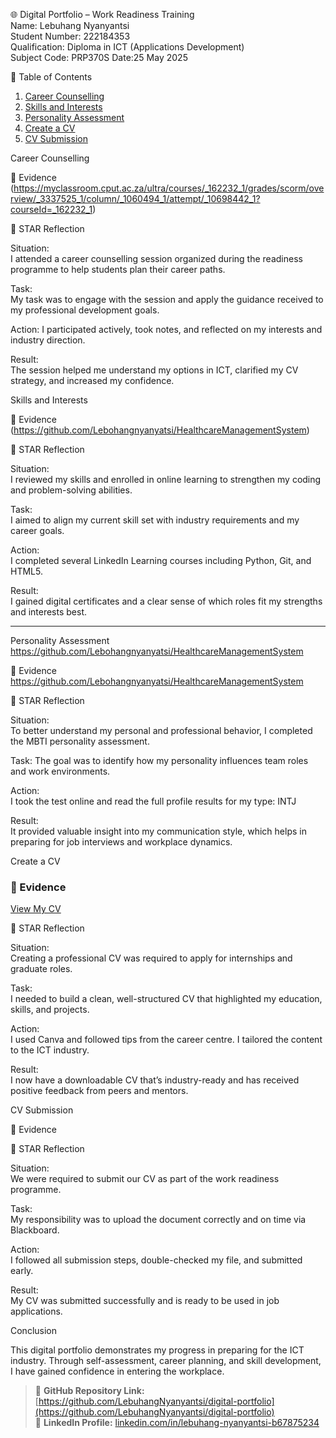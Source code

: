 🌐 Digital Portfolio – Work Readiness Training  
Name: Lebuhang Nyanyantsi  
Student Number: 222184353  
Qualification: Diploma in ICT (Applications Development)  
Subject Code: PRP370S 
Date:25 May 2025


 📌 Table of Contents

1. [Career Counselling](#career-counselling)
2. [Skills and Interests](#skills-and-interests)
3. [Personality Assessment](#personality-assessment)
4. [Create a CV](#create-a-cv)
5. [CV Submission](#cv-submission)


Career Counselling

 📁 Evidence
(https://myclassroom.cput.ac.za/ultra/courses/_162232_1/grades/scorm/overview/_3337525_1/column/_1060494_1/attempt/_10698442_1?courseId=_162232_1) 

🧠 STAR Reflection

Situation:  
I attended a career counselling session organized during the readiness programme to help students plan their career paths.

Task:  
My task was to engage with the session and apply the guidance received to my professional development goals.

Action: 
I participated actively, took notes, and reflected on my interests and industry direction.

Result:  
The session helped me understand my options in ICT, clarified my CV strategy, and increased my confidence.



Skills and Interests

📁 Evidence
(https://github.com/Lebohangnyanyatsi/HealthcareManagementSystem)

🧠 STAR Reflection

Situation:  
I reviewed my skills and enrolled in online learning to strengthen my coding and problem-solving abilities.

Task:  
I aimed to align my current skill set with industry requirements and my career goals.

Action:  
I completed several LinkedIn Learning courses including Python, Git, and HTML5.

Result:  
I gained digital certificates and a clear sense of which roles fit my strengths and interests best.

---

Personality Assessment
https://github.com/Lebohangnyanyatsi/HealthcareManagementSystem

📁 Evidence
https://github.com/Lebohangnyanyatsi/HealthcareManagementSystem

🧠 STAR Reflection

Situation:  
To better understand my personal and professional behavior, I completed the MBTI personality assessment.

Task: 
The goal was to identify how my personality influences team roles and work environments.

Action:  
I took the test online and read the full profile results for my type: INTJ

Result:  
It provided valuable insight into my communication style, which helps in preparing for job interviews and workplace dynamics.



Create a CV

### 📁 Evidence
 
[View My CV](https://drive.google.com/file/d/1VqYRosS6oQvu6eMkF77FEXkS5vSX6ECW/view?usp=sharing)  


🧠 STAR Reflection

Situation:  
Creating a professional CV was required to apply for internships and graduate roles.

Task:  
I needed to build a clean, well-structured CV that highlighted my education, skills, and projects.

Action:  
I used Canva and followed tips from the career centre. I tailored the content to the ICT industry.

Result:  
I now have a downloadable CV that’s industry-ready and has received positive feedback from peers and mentors.



CV Submission

📁 Evidence


🧠 STAR Reflection

Situation:  
We were required to submit our CV as part of the work readiness programme.

Task:  
My responsibility was to upload the document correctly and on time via Blackboard.

Action:  
I followed all submission steps, double-checked my file, and submitted early.

Result:  
My CV was submitted successfully and is ready to be used in job applications.


Conclusion

This digital portfolio demonstrates my progress in preparing for the ICT industry. Through self-assessment, career planning, and skill development, I have gained confidence in entering the workplace.

> 🔗 **GitHub Repository Link:** [https://github.com/LebuhangNyanyantsi/digital-portfolio](https://github.com/LebuhangNyanyantsi/digital-portfolio)  
> 🔗 **LinkedIn Profile:** [linkedin.com/in/lebuhang-nyanyantsi-b67875234](https://linkedin.com/in/lebuhang-nyanyantsi-b67875234)
